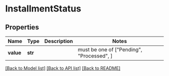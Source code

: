 # InstallmentStatus



## Properties
Name | Type | Description | Notes
------------ | ------------- | ------------- | -------------
**value** | **str** |  |  must be one of ["Pending", "Processed", ]

[[Back to Model list]](../README.md#documentation-for-models) [[Back to API list]](../README.md#documentation-for-api-endpoints) [[Back to README]](../README.md)


